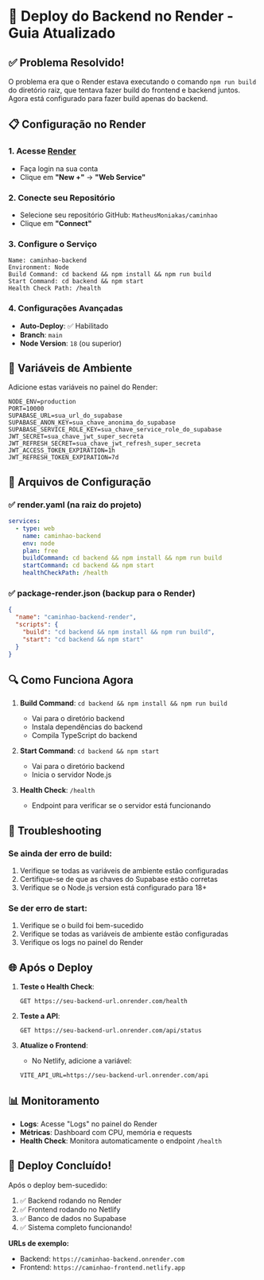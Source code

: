 # 🚀 Deploy do Backend no Render - Guia Atualizado

## ✅ **Problema Resolvido!**

O problema era que o Render estava executando o comando `npm run build` do diretório raiz, que tentava fazer build do frontend e backend juntos. Agora está configurado para fazer build apenas do backend.

## 📋 **Configuração no Render**

### 1. **Acesse [Render](https://render.com)**
- Faça login na sua conta
- Clique em **"New +"** → **"Web Service"**

### 2. **Conecte seu Repositório**
- Selecione seu repositório GitHub: `MatheusMoniakas/caminhao`
- Clique em **"Connect"**

### 3. **Configure o Serviço**

```
Name: caminhao-backend
Environment: Node
Build Command: cd backend && npm install && npm run build
Start Command: cd backend && npm start
Health Check Path: /health
```

### 4. **Configurações Avançadas**
- **Auto-Deploy**: ✅ Habilitado
- **Branch**: `main`
- **Node Version**: `18` (ou superior)

## 🔐 **Variáveis de Ambiente**

Adicione estas variáveis no painel do Render:

```env
NODE_ENV=production
PORT=10000
SUPABASE_URL=sua_url_do_supabase
SUPABASE_ANON_KEY=sua_chave_anonima_do_supabase
SUPABASE_SERVICE_ROLE_KEY=sua_chave_service_role_do_supabase
JWT_SECRET=sua_chave_jwt_super_secreta
JWT_REFRESH_SECRET=sua_chave_jwt_refresh_super_secreta
JWT_ACCESS_TOKEN_EXPIRATION=1h
JWT_REFRESH_TOKEN_EXPIRATION=7d
```

## 🎯 **Arquivos de Configuração**

### ✅ **render.yaml** (na raiz do projeto)
```yaml
services:
  - type: web
    name: caminhao-backend
    env: node
    plan: free
    buildCommand: cd backend && npm install && npm run build
    startCommand: cd backend && npm start
    healthCheckPath: /health
```

### ✅ **package-render.json** (backup para o Render)
```json
{
  "name": "caminhao-backend-render",
  "scripts": {
    "build": "cd backend && npm install && npm run build",
    "start": "cd backend && npm start"
  }
}
```

## 🔍 **Como Funciona Agora**

1. **Build Command**: `cd backend && npm install && npm run build`
   - Vai para o diretório backend
   - Instala dependências do backend
   - Compila TypeScript do backend

2. **Start Command**: `cd backend && npm start`
   - Vai para o diretório backend
   - Inicia o servidor Node.js

3. **Health Check**: `/health`
   - Endpoint para verificar se o servidor está funcionando

## 🚨 **Troubleshooting**

### Se ainda der erro de build:
1. Verifique se todas as variáveis de ambiente estão configuradas
2. Certifique-se de que as chaves do Supabase estão corretas
3. Verifique se o Node.js version está configurado para 18+

### Se der erro de start:
1. Verifique se o build foi bem-sucedido
2. Verifique se todas as variáveis de ambiente estão configuradas
3. Verifique os logs no painel do Render

## 🌐 **Após o Deploy**

1. **Teste o Health Check**:
   ```
   GET https://seu-backend-url.onrender.com/health
   ```

2. **Teste a API**:
   ```
   GET https://seu-backend-url.onrender.com/api/status
   ```

3. **Atualize o Frontend**:
   - No Netlify, adicione a variável:
   ```env
   VITE_API_URL=https://seu-backend-url.onrender.com/api
   ```

## 📊 **Monitoramento**

- **Logs**: Acesse "Logs" no painel do Render
- **Métricas**: Dashboard com CPU, memória e requests
- **Health Check**: Monitora automaticamente o endpoint `/health`

## 🎉 **Deploy Concluído!**

Após o deploy bem-sucedido:

1. ✅ Backend rodando no Render
2. ✅ Frontend rodando no Netlify
3. ✅ Banco de dados no Supabase
4. ✅ Sistema completo funcionando!

**URLs de exemplo:**
- Backend: `https://caminhao-backend.onrender.com`
- Frontend: `https://caminhao-frontend.netlify.app`
